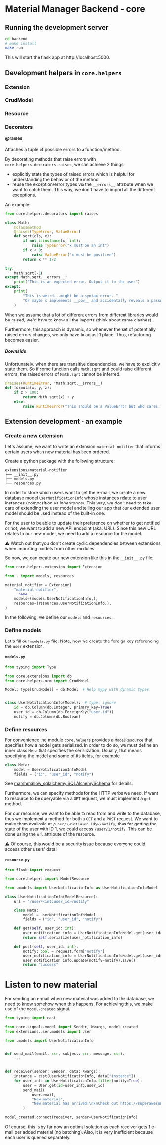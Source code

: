 # Material Manager Backend - core

## Running the development server

```bash
cd backend
# make install
make run
```

This will start the flask app at http://localhost:5000.



## Development helpers in `core.helpers`

### Extension

### CrudModel

### Resource

### Decorators


#### @raises

Attaches a tuple of possible errors to a function/method.

By decorating methods that raise errors with `core.helpers.decorators.raises`,
we can achieve 2 things:
- explicitly state the types of raised errors which is helpful for understanding 
  the behavior of the method
- reuse the exception/error types via the `__errors__` attribute when we want to 
  catch them. This way, we don't have to import all the different exceptions.

An example:

```python
from core.helpers.decorators import raises

class Math:
    @classmethod
    @raises(TypeError, ValueError)
    def sqrt(cls, x):
        if not isinstance(x, int):
            raise TypeError("x must be an int")
        if x < 0:
            raise ValueError("x must be positive")
        return x ** 1/2

try:
    Math.sqrt(-1)
except Math.sqrt.__errors__:
    print("This is an expected error. Output it to the user")
except:
    print(
        "This is weird...might be a syntax error. "
        "Or maybe x implements __pow__ and accidentally reveals a password"
    )
```

When we assume that a lot of different errors from different libraries would be raised,
we'd have to know all the imports (think about name clashes).

Furthermore, this approach is dynamic, so whenever the set of potentially raised errors
changes, we only have to adjust 1 place. Thus, refactoring becomes easier.


##### Downside

Unfortunately, when there are transitive dependencies, we have to explicitly state 
them. So if some function calls `Math.sqrt` and could raise different errors, 
the raised errors of `Math.sqrt` cannot be inferred.

```python
@raises(RuntimeError, *Math.sqrt.__errors__)
def formula(x, y, z):
    if z > 100:
        return Math.sqrt(x) + y
    else:
        raise RuntimeError("This should be a ValueError but who cares...")
```

## Extension development - an example

### Create a new extension

Let's assume, we want to write an extension `material-notifier`
that informs certain users when new material has been ordered.

Create a python package with the following structure:

```
extensions/material-notifier
├── __init__.py
├── models.py
└── resources.py
```

In order to store which users want to get the e-mail,
we create a new database model `UserNotificationInfo` whose instances relate to user instances
(_composition vs inheritance_). This way, we don't need to take care of
extending the user model and telling our app that our extended user model
should be used instead of the built-in one.

For the user to be able to update their preference on whether to get notified or not,
we want to add a new API endpoint (aka. URL). Since this new URL relates to our new
model, we need to add a resource for the model.

:warning: Watch out that you don't create cyclic dependencies between extensions
when importing models from other modules.

So now, we can create our new extension like this in the `__init__.py` file:

```python
from core.helpers.extension import Extension

from . import models, resources

material_notifier = Extension(
    "material-notifier",
    __name__,
    models=(models.UserNotificationInfo,),
    resources=(resources.UserNotificationInfo,),
)
```

In the following, we define our `models` and `resources`.



### Define models

Let's fill our `models.py` file.
Note, how we create the foreign key referencing the `user` extension.


#### `models.py`

```python
from typing import Type

from core.extensions import db
from core.helpers.orm import CrudModel

Model: Type[CrudModel] = db.Model  # Help mypy with dynamic types


class UserNotificationInfo(Model):  # type: ignore
    id = db.Column(db.Integer, primary_key=True)
    user_id = db.Column(db.ForeignKey("user.id"))
    notify = db.Column(db.Boolean)
```



### Define resources

For convenience the module `core.helpers` provides a `ModelResource` that 
specifies how a model gets serialized. In order to do so, we must define 
an inner class `Meta` that specifies the serialization. 
Usually, that means specifying the model and some of its fields, for example

```python
class Meta:
    model = UserNotificationInfoModel
    fields = ("id", "user_id", "notify")
```

See 
[marshmallow_sqlalchemy.SQLAlchemySchema](https://marshmallow-sqlalchemy.readthedocs.io/en/latest/api_reference.html#marshmallow_sqlalchemy.SQLAlchemySchema)
for details.

Furthermore, we can specify methods for the HTTP verbs we need.
If want to resource to be queryable via a `GET` request, 
we must implement a `get` method.

For our resource, we want to be able to read from and write to the database,
thus we implement a method for both a `GET` and a `POST` request.
We want to make them available at `/user/\<int:user_id\>/notify`, thus for getting 
the state of the user with ID 1, we could access `/user/1/notify`. This can be done
using the `url` attribute of the resource.

:warning: Of course, this would be a security issue because everyone could access other users' data!



#### `resource.py`

```python
from flask import request

from core.helpers import ModelResource

from .models import UserNotificationInfo as UserNotificationInfoModel

class UserNotificationInfo(ModelResource):
    url = "/user/<int:user_id>/notify"

    class Meta:
        model = UserNotificationInfoModel
        fields = ("id", "user_id", "notify")

    def get(self, user_id: int):
        user_notification_info = UserNotificationInfoModel.get(user_id=user_id)
        return self.serialize(user_notification_info)

    def post(self, user_id: int):
        notify: bool = request.form["notify"]
        user_notification_info = UserNotificationInfoModel.get(user_id=user_id)
        user_notification_info.update(notify=notify).save()
        return "success"
```



# Listen to new material

For sending an e-mail when new material was added to the database, 
we need to know somehow when this happens. For achieving this, we make
use of the `model-created` signal.

```python
from typing import cast

from core.signals.model import Sender, Kwargs, model_created
from extensions.user.models import User

from .models import UserNotificationInfo


def send_mail(email: str, subject: str, message: str):
    ...


def receiver(sender: Sender, data: Kwargs):
    instance = cast(UserNotificationInfo, data["instance"])
    for user_info in UserNotificationInfo.filter(notify=True):
        user = User.get(id=user_info.user_id)
        send_mail(
            user.email, 
            "New material", 
            "New material has arrived!\n\nCheck out https://superawesomematerial.org/material/" + instance.id,
        )

model_created.connect(receiver, sender=UserNotificationInfo)
```

Of course, this is by far now an optimal solution as each receiver gets 1 e-mail 
per added material (no batching). Also, it is very inefficient because each user is
queried separately.
